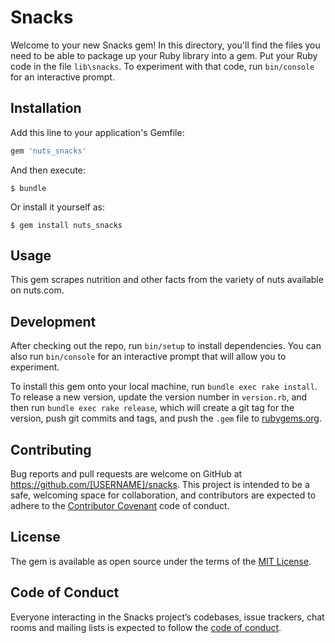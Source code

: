 # Snacks

Welcome to your new Snacks gem! In this directory, you'll find the files you need to be able to package up your Ruby library into a gem. Put your Ruby code in the file `lib\snacks`. To experiment with that code, run `bin/console` for an interactive prompt. 



## Installation

Add this line to your application's Gemfile:

```ruby
gem 'nuts_snacks'
```

And then execute:

    $ bundle

Or install it yourself as:

    $ gem install nuts_snacks

## Usage

This gem scrapes nutrition and other facts from the variety of nuts available on nuts.com.

## Development

After checking out the repo, run `bin/setup` to install dependencies. You can also run `bin/console` for an interactive prompt that will allow you to experiment.

To install this gem onto your local machine, run `bundle exec rake install`. To release a new version, update the version number in `version.rb`, and then run `bundle exec rake release`, which will create a git tag for the version, push git commits and tags, and push the `.gem` file to [rubygems.org](https://rubygems.org).

## Contributing

Bug reports and pull requests are welcome on GitHub at https://github.com/[USERNAME]/snacks. This project is intended to be a safe, welcoming space for collaboration, and contributors are expected to adhere to the [Contributor Covenant](http://contributor-covenant.org) code of conduct.

## License

The gem is available as open source under the terms of the [MIT License](https://opensource.org/licenses/MIT).

## Code of Conduct

Everyone interacting in the Snacks project’s codebases, issue trackers, chat rooms and mailing lists is expected to follow the [code of conduct](https://github.com/[USERNAME]/snacks/blob/master/CODE_OF_CONDUCT.md).
